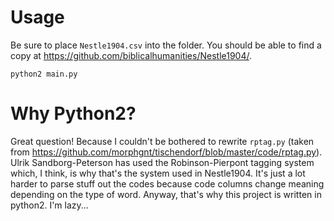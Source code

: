 # Usage

Be sure to place `Nestle1904.csv` into the folder. You should be able to find a copy at <https://github.com/biblicalhumanities/Nestle1904/>.

```
python2 main.py
```

# Why Python2?

Great question! Because I couldn't be bothered to rewrite `rptag.py` (taken from <https://github.com/morphgnt/tischendorf/blob/master/code/rptag.py>). Ulrik Sandborg-Peterson has used the Robinson-Pierpont tagging system which, I think, is why that's the system used in Nestle1904. It's just a lot harder to parse stuff out the codes because code columns change meaning depending on the type of word. Anyway, that's why this project is written in python2. I'm lazy...
